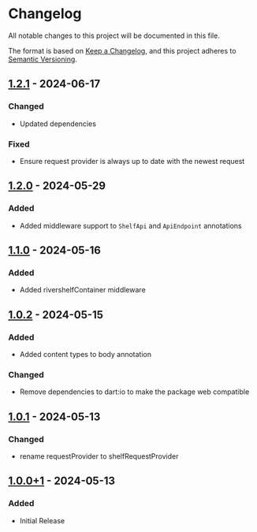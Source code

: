 # Changelog
All notable changes to this project will be documented in this file.

The format is based on [Keep a Changelog](https://keepachangelog.com/en/1.0.0/),
and this project adheres to [Semantic Versioning](https://semver.org/spec/v2.0.0.html).

## [1.2.1] - 2024-06-17
### Changed
- Updated dependencies

### Fixed
- Ensure request provider is always up to date with the newest request

## [1.2.0] - 2024-05-29
### Added
- Added middleware support to `ShelfApi` and `ApiEndpoint` annotations

## [1.1.0] - 2024-05-16
### Added
- Added rivershelfContainer middleware

## [1.0.2] - 2024-05-15
### Added
- Added content types to body annotation

### Changed
- Remove dependencies to dart:io to make the package web compatible

## [1.0.1] - 2024-05-13
### Changed
- rename requestProvider to shelfRequestProvider

## [1.0.0+1] - 2024-05-13
### Added
- Initial Release

[1.2.1]: https://github.com/Skycoder42/shelf_api/compare/shelf_api-v1.2.0...shelf_api-v1.2.1
[1.2.0]: https://github.com/Skycoder42/shelf_api/compare/shelf_api-v1.1.0...shelf_api-v1.2.0
[1.1.0]: https://github.com/Skycoder42/shelf_api/compare/shelf_api-v1.0.2...shelf_api-v1.1.0
[1.0.2]: https://github.com/Skycoder42/shelf_api/compare/shelf_api-v1.0.1...shelf_api-v1.0.2
[1.0.1]: https://github.com/Skycoder42/shelf_api/compare/shelf_api-v1.0.0+1...shelf_api-v1.0.1
[1.0.0+1]: https://github.com/Skycoder42/shelf_api/releases/tag/shelf_api-v1.0.0+1
